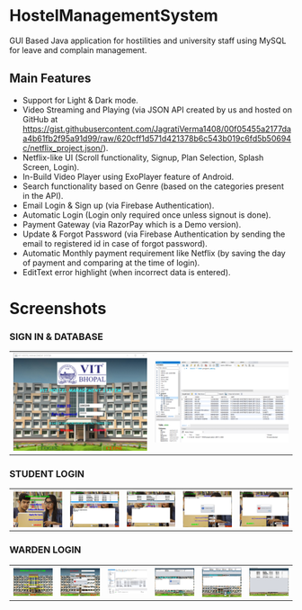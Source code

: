 # HostelManagementSystem
GUI Based Java application for hostilities and university staff using MySQL for leave and complain management.


## Main Features

* Support for Light & Dark mode.
* Video Streaming and Playing (via JSON API created by us and hosted on GitHub at      
  https://gist.githubusercontent.com/JagratiVerma1408/00f05455a2177daa4b61fb2f95a91d99/raw/620cff1d571d421378b6c543b019c6fd5b50694c/netflix_project.json/).
* Netflix-like UI (Scroll functionality, Signup, Plan Selection, Splash Screen, Login).
* In-Build Video Player using ExoPlayer feature of Android.
* Search functionality based on Genre (based on the categories present in the API).
* Email Login & Sign up (via Firebase Authentication).
* Automatic Login (Login only required once unless signout is done).
* Payment Gateway (via RazorPay which is a Demo version).
* Update & Forgot Password (via Firebase Authentication by sending the email to registered id in case of forgot password).
* Automatic Monthly payment requirement like Netflix (by saving the day of payment and comparing at the time of login).
* EditText error highlight (when incorrect data is entered).

# Screenshots
<h3>SIGN IN & DATABASE</h3>
<table>
<tr>
<td><img src="https://github.com/Pratyaksh777/HostelManagementSystem/blob/master/Screenshots/Screenshot%20(738).png" width=250 ></td>
  <td><img src="https://github.com/Pratyaksh777/HostelManagementSystem/blob/master/Screenshots/Screenshot%20(745).png" width=250 ></td>
  </tr>
  </table>
  <h3>STUDENT LOGIN</h3>
<table>
<tr>
<td><img src="https://github.com/Pratyaksh777/HostelManagementSystem/blob/master/Screenshots/Screenshot%20(739).png" width=200></td>
<td><img src="https://github.com/Pratyaksh777/HostelManagementSystem/blob/master/Screenshots/Screenshot%20(740).png" width=200></td>
<td><img src="https://github.com/Pratyaksh777/HostelManagementSystem/blob/master/Screenshots/Screenshot%20(741).png" width=200></td>
<td><img src="https://github.com/Pratyaksh777/HostelManagementSystem/blob/master/Screenshots/Screenshot%20(742).png" width=200></td>
<td><img src="https://github.com/Pratyaksh777/HostelManagementSystem/blob/master/Screenshots/Screenshot%20(744).png" width=200></td>
  </tr>
  </table>
   <h3>WARDEN LOGIN</h3>
  <table>
  <tr>
    
<td><img src="https://github.com/Pratyaksh777/HostelManagementSystem/blob/master/Screenshots/Screenshot%20(749).png" width=200></td>
<td><img src="https://github.com/Pratyaksh777/HostelManagementSystem/blob/master/Screenshots/Screenshot%20(743).png" width=200></td>
<td><img src="https://github.com/Pratyaksh777/HostelManagementSystem/blob/master/Screenshots/Screenshot%20(745).png" width=200></td>
<td><img src="https://github.com/Pratyaksh777/HostelManagementSystem/blob/master/Screenshots/Screenshot%20(746).png" width=200></td>
<td><img src="https://github.com/Pratyaksh777/HostelManagementSystem/blob/master/Screenshots/Screenshot%20(747).png" width=200></td>
<td><img src="https://github.com/Pratyaksh777/HostelManagementSystem/blob/master/Screenshots/Screenshot%20(748).png" width=200></td>
  </tr>
  </table>


